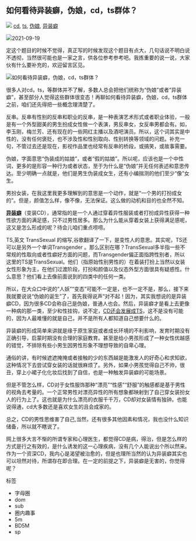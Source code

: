 ## 如何看待异装癖，伪娘，cd，ts群体？

![](https://www.anshism.com/wp-content/themes/darkroom/i/biaoq.png)
[cd](https://www.anshism.com/tag/cd), [ts](https://www.anshism.com/tag/ts), [伪娘](https://www.anshism.com/tag/%e4%bc%aa%e5%a8%98), [异装癖](https://www.anshism.com/tag/%e5%bc%82%e8%a3%85%e7%99%96)

![](https://www.anshism.com/wp-content/themes/darkroom/i/time.png)2021-09-19

定这个题目的时候不觉得，真正写的时候发现这个题目有点大，几句话说不明白说不透彻，当然很可能也是一家之言，供各位参考参考吧。我拣重要的说一说，大家伙有什么要补充的，欢迎留言区见。

![如何看待异装癖，伪娘，cd，ts群体？](http://www.anshism.com/wp-content/uploads/2021/09/16320160921.png)

很多人对cd，ts，等群体并不了解，多数人总会把他们统称为“伪娘”或者“异装癖”，甚至部分人觉得这些群体很变态！再聊如何看待异装癖，伪娘，cd，ts群体之前，咱们还先得把一些概念理清楚了。

反串。反串有性别的反串和职业的反串，是一种表演艺术形式或者职业体验，一般是有一个外型甜美的男生扮成女性做一个表演，男反串女，女反串男都会有。如，李玉刚，梅兰芳、还有现在的一些网红主播以及酒吧演员。所以，这个词其实是中性的，没有任何褒贬，也不涉及性和性别取向、性别转换等领域的问题。补充一句，不管过去还是现在，影视作品里也经常有反串的桥段，或搞笑，或故事需要。

伪娘，字面意思“伪装成的姑娘”，或者“假的姑娘”。所以呢，应该也是一个中性词，更多的是形容一种行为或者状态，至于为什么是“伪娘”并无任何表述和意思传达。至少明确一点就是，他们是男生伪装成女生，还有小编揣测的他们至少“像”女生。

男扮女装，在我这里我更多理解到的意思是一个动作，就是“一个男的打扮成女的”。但是，颜值怎么样，像不像，无法保证。这么做的动机和目的也全然不知。

[**异装癖**](http://www.anshism.com/582.html)（变装CD），通常指的是一个人通过穿着异性服装或者打扮成异性获得一种性欲方面的满足感，只不过男性居多。那么为什么能从穿着女装上获得满足感呢，这又是怎么形成的呢？待会儿咱们重点唠唠。

TS,英文 TransSexual 的缩写,谷歌翻译了一下，是变性人的意思。其实呢，TS还可以是另外一个单词Transgender 。那么区别在哪？TransSexual多半指一些不常规的性取向或者性癖好方面的问题，而Transgender偏正面指跨性别者，所以这里的TS是TransSexual。他们（指原始性别男性的）在着装打扮上当然以女装女性形象为主，在他们过渡阶段，打扮和颜值以及仪态外型方面很具有疑惑性。什么意思？他们看上去像前面说到的四类中的任何一类。

所以，在大众口中说的“人妖”“变态”可能不一定是，也不一定不是，那么，接下来我就要说说“伪娘的诞生”了，首先我得说声“对不起！因为，其实我想说的是异装癖CD，因为很多CD会称自己是伪娘，普通人也会。然后，异装癖才是看上去更像一种病的那一类，至少和性挂钩，说不定，[CD还会发展成TS](http://www.anshism.com/487.html)，这不是没有可能的，因为人最难懂的就是自己，并不是所有人都知道自己想要什么的。

异装癖的形成简单来讲就是缘于原生家庭或者成长环境的不利影响，发育时期没有正确引导，启蒙时期没有合理的家庭教育。甚至是给小男孩形成了一种女性优越感的错觉，不排除有些小男生因男性形象不理想导致的自卑心理。

通俗的讲，有时候遮遮掩掩或者接触的少的东西越是能激发人的好奇心和求知欲，这种情况下去尝试穿女装的话就很麻烦了。另外，如果小男孩觉得自己不帅，很丑，穿上小裙子化化妆后找到了自信，也是一种触发异装癖的可能场景。

但是不管怎么样，CD对于女性服饰那种“漂亮”“性感”“舒服”的触感都是基于男性的视角去考量的。一个正常男性对漂亮异性的所有想象都映射到了自己穿女装扮女人的行为上了。这也就是为什么漂亮的衣服千千万，CD却对女装情有独钟。也能说得通，cd大多数还是喜欢女生的且会成家的。

总之，CD的男性思维害了自己,当然，还有很多其他因素和情况，我也没什么知识储备，所以就不瞎说了。

网上很多大言不惭的所谓专家和心理医生，都觉得CD是病，得治，但是怎么样的方式是行之有效的，是什么诱发的这一心理疾病，没有几个人能说出个所以然来。作为一个资深CD，我内心是渴望被治愈的，但是也理所当然的认为异装癖其实也可以坦然对待，所谓存在即合理。在一定的前提之下，异装癖是无害的，你觉得呢？

标签

- 字母圈
- dom
- sub
- 圈内趣事
- 5m
- BD5M
- sp